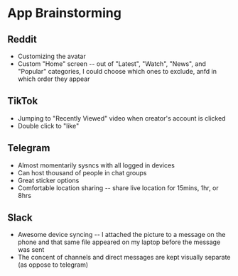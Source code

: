 #  App Brainstorming

 ## Reddit
 - Customizing the avatar
 - Custom "Home" screen -- out of "Latest", "Watch", "News", and "Popular" categories, I could choose which ones to exclude, anfd in which order they appear
 
 ## TikTok
 - Jumping to "Recently Viewed" video when creator's account is clicked
 - Double click to "like"
 
 ## Telegram
 - Almost momentarily sysncs with all logged in devices
 - Can host thousand of people in chat groups
 - Great sticker options
 - Comfortable location sharing -- share live location for 15mins, 1hr, or 8hrs
 
 ## Slack
 - Awesome device syncing -- I attached the picture to a message on the phone and that same file appeared on my laptop before the message was sent
 - The concent of channels and direct messages are kept visually separate (as oppose to telegram)



